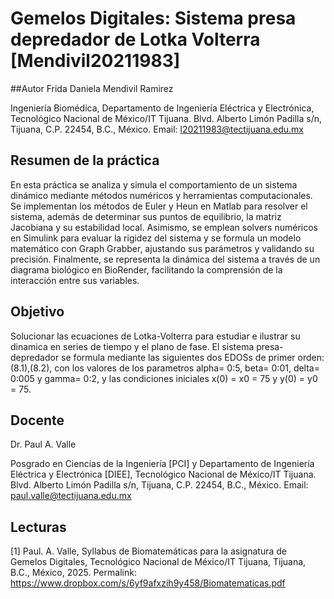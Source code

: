 
# Gemelos Digitales: Sistema presa depredador de Lotka Volterra [Mendivil20211983]
##Autor
Frida Daniela Mendivil Ramirez

Ingeniería Biomédica, Departamento de Ingeniería Eléctrica y Electrónica, Tecnológico Nacional de México/IT Tijuana. Blvd. Alberto Limón Padilla s/n, Tijuana, C.P. 22454, B.C., México. Email: l20211983@tectijuana.edu.mx

## Resumen de la práctica
En esta práctica se analiza y simula el comportamiento de un sistema dinámico mediante métodos numéricos y herramientas computacionales. Se implementan los métodos de Euler y Heun en Matlab para resolver el sistema, además de determinar sus puntos de equilibrio, la matriz Jacobiana y su estabilidad local. Asimismo, se emplean solvers numéricos en Simulink para evaluar la rigidez del sistema y se formula un modelo matemático con Graph Grabber, ajustando sus parámetros y validando su precisión. Finalmente, se representa la dinámica del sistema a través de un diagrama biológico en BioRender, facilitando la comprensión de la interacción entre sus variables.

## Objetivo
Solucionar las ecuaciones de Lotka-Volterra para estudiar e ilustrar su dinamica en series de tiempo y el plano de fase. El sistema presa-depredador se formula mediante las siguientes dos EDOSs de primer orden: (8.1),(8.2),
con los valores de los parametros  alpha= 0:5, beta= 0:01, delta= 0:005 y gamma= 0:2, y las condiciones iniciales x(0) = x0 = 75 y y(0) = y0 = 75.

## Docente
Dr. Paul A. Valle

Posgrado en Ciencias de la Ingeniería [PCI] y Departamento de Ingeniería Eléctrica y Electrónica [DIEE], Tecnológico Nacional de México/IT Tijuana. Blvd. Alberto Limón Padilla s/n, Tijuana, C.P. 22454, B.C., México. Email: paul.valle@tectijuana.edu.mx

## Lecturas
[1] Paul. A. Valle, Syllabus de Biomatemáticas para la asignatura de Gemelos Digitales, Tecnológico Nacional de México/IT Tijuana, Tijuana, B.C., México, 2025. Permalink: https://www.dropbox.com/s/6yf9afxzih9y458/Biomatematicas.pdf
